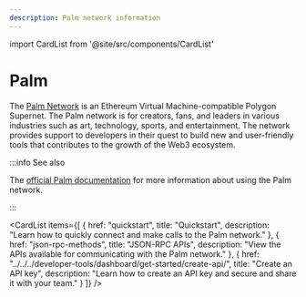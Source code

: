 ```yaml
---
description: Palm network information
---
```


import CardList from '@site/src/components/CardList'

# Palm

The [Palm Network](https://palm.io/) is an Ethereum Virtual Machine-compatible Polygon Supernet. The Palm network is for
creators, fans, and leaders in various industries such as art, technology, sports, and entertainment. The network
provides support to developers in their quest to build new and user-friendly tools that contributes to the growth of
the Web3 ecosystem.

:::info See also

The [official Palm documentation](https://docs.palm.io/) for more information about using the Palm network.

:::

<CardList
  items={[
    {
      href: "quickstart",
      title: "Quickstart",
      description: "Learn how to quickly connect and make calls to the Palm network."
    },
    {
      href: "json-rpc-methods",
      title: "JSON-RPC APIs",
      description: "View the APIs available for communicating with the Palm network."
    },
    {
      href: "../../../developer-tools/dashboard/get-started/create-api/",
      title: "Create an API key",
      description: "Learn how to create an API key and secure and share it with your team."
    }
  ]}
/>

